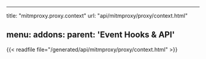 
---
title: "mitmproxy.proxy.context"
url: "api/mitmproxy/proxy/context.html"

menu:
    addons:
        parent: 'Event Hooks & API'
---

{{< readfile file="/generated/api/mitmproxy/proxy/context.html" >}}
